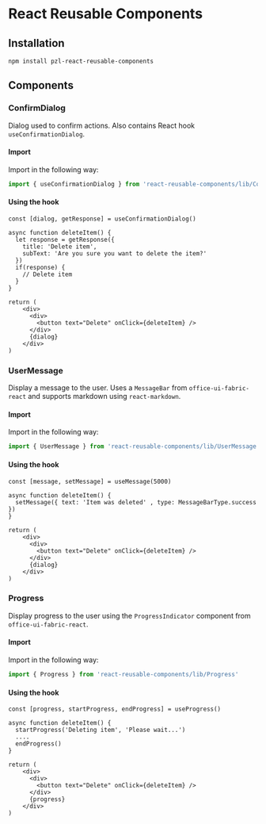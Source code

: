 # React Reusable Components

## Installation

```shell
npm install pzl-react-reusable-components
```

## Components

### ConfirmDialog

Dialog used to confirm actions. Also contains React hook `useConfirmationDialog`.

#### Import

Import in the following way:

```typescript
import { useConfirmationDialog } from 'react-reusable-components/lib/ConfirmDialog'
```

#### Using the hook

```JSX
const [dialog, getResponse] = useConfirmationDialog()

async function deleteItem() {
  let response = getResponse({
    title: 'Delete item',
    subText: 'Are you sure you want to delete the item?'
  })
  if(response) {
    // Delete item
  }
}

return (
    <div>
      <div>
        <button text="Delete" onClick={deleteItem} />
      </div>
      {dialog}
    </div>
)
```

### UserMessage

Display a message to the user. Uses a `MessageBar` from `office-ui-fabric-react` and supports markdown using `react-markdown`.

#### Import

Import in the following way:

```typescript
import { UserMessage } from 'react-reusable-components/lib/UserMessage'
```

#### Using the hook

```JSX
const [message, setMessage] = useMessage(5000)

async function deleteItem() {
  setMessage({ text: 'Item was deleted' , type: MessageBarType.success })
}

return (
    <div>
      <div>
        <button text="Delete" onClick={deleteItem} />
      </div>
      {dialog}
    </div>
)
```

### Progress

Display progress to the user using the `ProgressIndicator` component from `office-ui-fabric-react`.

#### Import

Import in the following way:

```typescript
import { Progress } from 'react-reusable-components/lib/Progress'
```

#### Using the hook

```JSX
const [progress, startProgress, endProgress] = useProgress()

async function deleteItem() {
  startProgress('Deleting item', 'Please wait...')
  ....
  endProgress()
}

return (
    <div>
      <div>
        <button text="Delete" onClick={deleteItem} />
      </div>
      {progress}
    </div>
)
```



